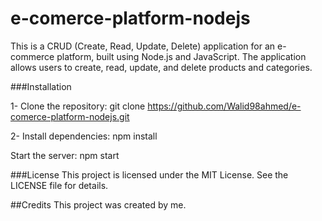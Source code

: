 # e-comerce-platform-nodejs

This is a CRUD (Create, Read, Update, Delete) application for an e-commerce platform, built using Node.js and JavaScript.
The application allows users to create, read, update, and delete products and categories.

###Installation

1- Clone the repository:
git clone https://github.com/Walid98ahmed/e-comerce-platform-nodejs.git

2- Install dependencies:
npm install


Start the server:
npm start 

###License
This project is licensed under the MIT License. See the LICENSE file for details.

##Credits
This project was created by me.
